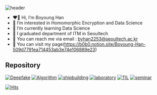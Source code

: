 ![header](https://capsule-render.vercel.app/api?type=transparent&color=auto&height=200&section=header&text=Boyoung%20Han&fontSize=90)

- ❤️‍🔥 Hi, I’m Boyoung Han
- 🧡 I’m interested in Homomorphic Encryption and Data Science
- 💛 I’m currently learning Data Science
- 💚 I graduated department of ITM in Seoultech
- 💙 You can reach me via email : byhan2253@seoultech.ac.kr
- 💜 You can visit my page(https://b0b0.notion.site/Boyoung-Han-509d7791ea714453ab3e74e106889e23)

## Repository</br>
[![Deepfake](https://github-readme-stats.vercel.app/api/pin/?username=bobo-0&repo=deepfake_detection&theme=buefy&show_owner=True)](https://github.com/bobo-0/deepfake_detection)      [![Algorithm](https://github-readme-stats.vercel.app/api/pin/?username=bobo-0&repo=algorithm&theme=buefy&show_owner=True)](https://github.com/bobo-0/algorithm)
[![shipbuilding](https://github-readme-stats.vercel.app/api/pin/?username=bobo-0&repo=project_shipbuilding&theme=buefy&show_owner=True)](https://github.com/bobo-0/project_shipbuilding)     [![laboratory](https://github-readme-stats.vercel.app/api/pin/?username=bobo-0&repo=laboratory&theme=buefy&show_owner=True)](https://github.com/bobo-0/laboratory)
[![TIL](https://github-readme-stats.vercel.app/api/pin/?username=bobo-0&repo=TIL&theme=buefy&show_owner=True)](https://github.com/bobo-0/TIL)      [![seminar](https://github-readme-stats.vercel.app/api/pin/?username=bobo-0&repo=seminar&theme=buefy&show_owner=True)](https://github.com/bobo-0/seminar)




[![Hits](https://hits.seeyoufarm.com/api/count/incr/badge.svg?url=https%3A%2F%2Fgithub.com%2Fbobo-0%2F&count_bg=%239140CE&title_bg=%23E5D1F2&icon=&icon_color=%23E7E7E7&title=hits&edge_flat=false)](https://hits.seeyoufarm.com)
